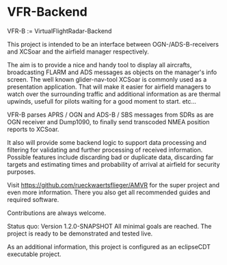 # VFR-Backend
VFR-B := VirtualFlightRadar-Backend

This project is intended to be an interface between OGN-/ADS-B-receivers and XCSoar and the airfield manager respectively.

The aim is to provide a nice and handy tool to display all aircrafts, broadcasting FLARM and ADS messages as objects on the manager's info screen. The well known glider-nav-tool XCSoar is commonly used as a presentation application.
That will make it easier for airfield managers to watch over the surrounding  traffic and additional information as are thermal upwinds, usefull for pilots waiting for a good moment to start.
etc...


VFR-B parses APRS / OGN and ADS-B / SBS messages from SDRs as are OGN receiver and Dump1090, to finally send transcoded NMEA position reports to XCSoar.

It also will provide some backend logic to support data processing and filtering for validating and further processing of received information.  Possible features include discarding bad or duplicate data, discarding far targets and estimating times and probability of arrival at airfield for security purposes.

Visit https://github.com/rueckwaertsflieger/AMVR for the super project and even more information.
There you also get all recommended guides and required software.


Contributions are always welcome.

Status quo:
Version 1.2.0-SNAPSHOT
All minimal goals are reached. The project is ready to be demonstrated and tested live.

As an additional information, this project is configured as an eclipseCDT executable project.




  

